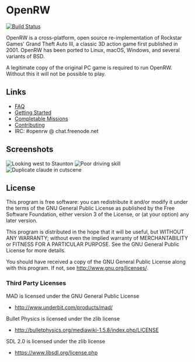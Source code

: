 # OpenRW

[![Build Status](https://travis-ci.org/PerikiyoXD/openrw.svg?branch=master)](https://travis-ci.org/PerikiyoXD/openrw)

OpenRW is a cross-platform, open source re-implementation of Rockstar Games'
Grand Theft Auto III, a classic 3D action game first published in 2001.
OpenRW has been ported to Linux, macOS, Windows, and several variants of BSD.

A legitimate copy of the original PC game is required to run OpenRW. Without
this it will not be possible to play.

## Links

 * [FAQ](https://github.com/rwengine/openrw/wiki/FAQ)
 * [Getting Started](https://github.com/rwengine/openrw/wiki/Getting-Started)
 * [Completable Missions](https://github.com/rwengine/openrw/issues/52)
 * [Contributing](https://github.com/rwengine/openrw/wiki/Contributing)
 * IRC: #openrw @ chat.freenode.net

## Screenshots
![Looking west to Staunton](https://cloud.githubusercontent.com/assets/418211/16398933/40a62c20-3cc6-11e6-8c6a-9c50de47510c.png)
![Poor driving skill](https://cloud.githubusercontent.com/assets/418211/16398932/40a03de2-3cc6-11e6-9e48-acc9b44a600a.png)
![Duplicate claude in cutscene](https://cloud.githubusercontent.com/assets/418211/16399129/aa019d52-3cc7-11e6-9a33-a9fcce0b972c.png)

## License

This program is free software: you can redistribute it and/or modify
it under the terms of the GNU General Public License as published by
the Free Software Foundation, either version 3 of the License, or
(at your option) any later version.

This program is distributed in the hope that it will be useful,
but WITHOUT ANY WARRANTY; without even the implied warranty of
MERCHANTABILITY or FITNESS FOR A PARTICULAR PURPOSE.  See the
GNU General Public License for more details.

You should have received a copy of the GNU General Public License
along with this program.  If not, see <http://www.gnu.org/licenses/>.

### Third Party Licenses

MAD is licensed under the GNU General Public License

* http://www.underbit.com/products/mad/

Bullet Physics is licensed under the zlib license

* http://bulletphysics.org/mediawiki-1.5.8/index.php/LICENSE

SDL 2.0 is licensed under the zlib license

* https://www.libsdl.org/license.php
